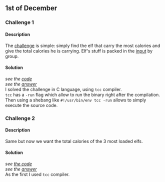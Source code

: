 ## 1st of December

### Challenge 1
#### Description
The [challenge](https://adventofcode.com/2022/day/1) is simple: simply find the elf that carry the most calories and give the total calories he is carrying.
Elf's stuff is packed in the [input](./input.txt) by group.

#### Solution 
*see the [code](./chall1.c)*  
*see the [answer](./answer1.txt)*  
I solved the challenge in C language, using `tcc` compiler.  
`tcc` has a `-run` flag which allow to run the binary right after the compilation.  
Then using a shebang like `#!/usr/bin/env tcc -run` allows to simply execute the source code. 

### Challenge 2
#### Description
Same but now we want the total calories of the 3 most loaded elfs.

#### Solution 
*see [the code](./chall2.c)*  
*see the [answer](./answer2.txt)*  
As the first I used `tcc` compiler.
